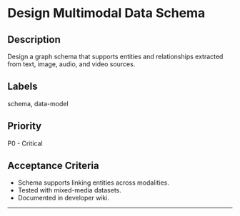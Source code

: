 # Design Multimodal Data Schema

## Description

Design a graph schema that supports entities and relationships extracted from text, image, audio, and video sources.

## Labels

schema, data-model

## Priority

P0 - Critical

## Acceptance Criteria

- Schema supports linking entities across modalities.
- Tested with mixed-media datasets.
- Documented in developer wiki.

---
